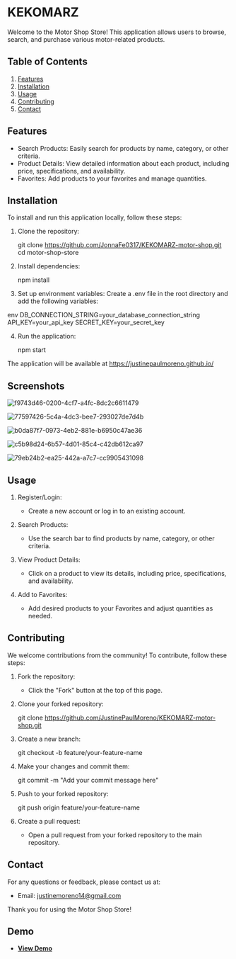 # KEKOMARZ

Welcome to the Motor Shop Store! This application allows users to browse, search, and purchase various motor-related products.

## Table of Contents
1. [Features](#features)
2. [Installation](#installation)
3. [Usage](#usage)
4. [Contributing](#contributing)
5. [Contact](#contact)

## Features
- Search Products: Easily search for products by name, category, or other criteria.
- Product Details: View detailed information about each product, including price, specifications, and availability.
- Favorites: Add products to your favorites and manage quantities.

## Installation
To install and run this application locally, follow these steps:

1. Clone the repository:
    
    git clone https://github.com/JonnaFe0317/KEKOMARZ-motor-shop.git
    cd motor-shop-store
    

2. Install dependencies:
    
    npm install
    

3. Set up environment variables:
    Create a .env file in the root directory and add the following variables:
    
env
    DB_CONNECTION_STRING=your_database_connection_string
    API_KEY=your_api_key
    SECRET_KEY=your_secret_key
    

4. Run the application:
    
    npm start
    

The application will be available at https://justinepaulmoreno.github.io/

## Screenshots
![f9743d46-0200-4cf7-a4fc-8dc2c6611479](https://github.com/user-attachments/assets/c316bd8a-20b3-41ee-a9ca-4ed1c530bb56)

![77597426-5c4a-4dc3-bee7-293027de7d4b](https://github.com/user-attachments/assets/d7bb735d-690f-4e85-b313-b0df56f1bc70)

![b0da87f7-0973-4eb2-881e-b6950c47ae36](https://github.com/user-attachments/assets/45aa70a4-4aff-426e-89a4-e2506431ff2f)

![c5b98d24-6b57-4d01-85c4-c42db612ca97](https://github.com/user-attachments/assets/3c238336-20fb-4508-8013-6bdc1ba3b12e)

![79eb24b2-ea25-442a-a7c7-cc9905431098](https://github.com/user-attachments/assets/1eaa60d6-6038-4454-ba35-c0093bb16410)

## Usage
1. Register/Login:
   - Create a new account or log in to an existing account.

2. Search Products:
   - Use the search bar to find products by name, category, or other criteria.

3. View Product Details:
   - Click on a product to view its details, including price, specifications, and availability.

4. Add to Favorites:
   - Add desired products to your Favorites and adjust quantities as needed.


## Contributing
We welcome contributions from the community! To contribute, follow these steps:

1. Fork the repository:
    - Click the "Fork" button at the top of this page.

2. Clone your forked repository:
    
    git clone https://github.com/JustinePaulMoreno/KEKOMARZ-motor-shop.git
    

3. Create a new branch:
    
    git checkout -b feature/your-feature-name
    

4. Make your changes and commit them:
    
    git commit -m "Add your commit message here"
    

5. Push to your forked repository:
    
    git push origin feature/your-feature-name
    

6. Create a pull request:
    - Open a pull request from your forked repository to the main repository.

## Contact
For any questions or feedback, please contact us at:
- Email: justinemoreno14@gmail.com

Thank you for using the Motor Shop Store!

## Demo

- **[View Demo](https://justinepaulmoreno.github.io/)**

